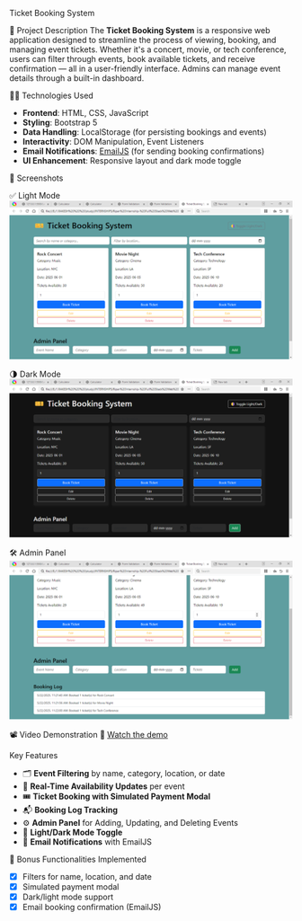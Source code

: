  Ticket Booking System

📝 Project Description
The **Ticket Booking System** is a responsive web application designed to streamline the process of viewing, booking, and managing event tickets. Whether it's a concert, movie, or tech conference, users can filter through events, book available tickets, and receive confirmation — all in a user-friendly interface. Admins can manage event details through a built-in dashboard.

🧑‍💻 Technologies Used
- **Frontend**: HTML, CSS, JavaScript
- **Styling**: Bootstrap 5
- **Data Handling**: LocalStorage (for persisting bookings and events)
- **Interactivity**: DOM Manipulation, Event Listeners
- **Email Notifications**: [EmailJS](https://www.emailjs.com/) (for sending booking confirmations)
- **UI Enhancement**: Responsive layout and dark mode toggle


📸 Screenshots

✅ Light Mode
![Light Mode UI](https://github.com/rakeshnalamari/Ticket-Booking-System/blob/main/Screenshot%202025-05-22%20112018.png?raw=true)

🌗 Dark Mode
![Dark Mode UI](https://github.com/rakeshnalamari/Ticket-Booking-System/blob/main/Screenshot%202025-05-22%20112032.png?raw=true)

🛠 Admin Panel
![Admin Panel](https://github.com/rakeshnalamari/Ticket-Booking-System/blob/main/Screenshot%202025-05-22%20112211.png?raw=true)


📽 Video Demonstration
🔗 [Watch the demo](https://youtu.be/5_cCEnFo2MU)  

 Key Features

- 🗂 **Event Filtering** by name, category, location, or date
- 🧾 **Real-Time Availability Updates** per event
- 🎟️ **Ticket Booking with Simulated Payment Modal**
- 📬 **Booking Log Tracking**
- ⚙️ **Admin Panel** for Adding, Updating, and Deleting Events
- 🌙 **Light/Dark Mode Toggle**
- 📧 **Email Notifications** with EmailJS

📌 Bonus Functionalities Implemented
- [x] Filters for name, location, and date
- [x] Simulated payment modal
- [x] Dark/light mode support
- [x] Email booking confirmation (EmailJS)
